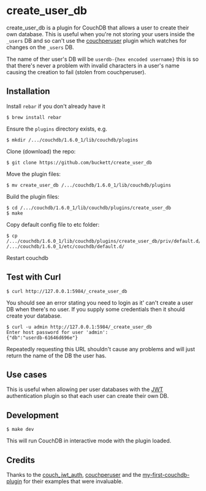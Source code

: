 # create_user_db

create_user_db is a plugin for CouchDB that allows a user to create their own database. This is useful when you're not storing your users inside the `_users` DB and so can't use the [couchperuser](https://github.com/etrepum/couchperuser) plugin which watches for changes on the `_users` DB.

The name of ther user's DB will be `userdb-{hex encoded username}` this is so that there's never a problem with invalid characters in a user's name causing the creation to fail (stolen from couchperuser).

## Installation

Install `rebar` if you don't already have it

    $ brew install rebar

Ensure the `plugins` directory exists, e.g.

    $ mkdir /.../couchdb/1.6.0_1/lib/couchdb/plugins

Clone (download) the repo:

    $ git clone https://github.com/buckett/create_user_db

Move the plugin files:

    $ mv create_user_db /.../couchdb/1.6.0_1/lib/couchdb/plugins

Build the plugin files:

    $ cd /.../couchdb/1.6.0_1/lib/couchdb/plugins/create_user_db
    $ make

Copy default config file to etc folder:

    $ cp /.../couchdb/1.6.0_1/lib/couchdb/plugins/create_user_db/priv/default.d/create_user_db.ini /.../couchdb/1.6.0_1/etc/couchdb/default.d/

Restart couchdb

## Test with Curl

    $ curl http://127.0.0.1:5984/_create_user_db

You should see an error stating you need to login as it' can't create a user DB when there's no user. If you supply some credentials then it should create your database.


    $ curl -u admin http://127.0.0.1:5984/_create_user_db
    Enter host password for user 'admin':
    {"db":"userdb-61646d696e"}

Repeatedly requesting this URL shouldn't cause any problems and will just return the name of the DB the user has.


## Use cases

This is useful when allowing per user databases with the [JWT](https://github.com/softapalvelin/couch_jwt_auth) authentication plugin so that each user can create their own DB.

## Development

    $ make dev

This will run CouchDB in interactive mode with the plugin loaded.


## Credits

Thanks to the [couch_jwt_auth](https://github.com/softapalvelin/couch_jwt_auth), [couchperuser](https://github.com/etrepum/couchperuser) and the [my-first-couchdb-plugin](https://github.com/janl/my-first-couchdb-plugin) for their examples that were invaluable.

